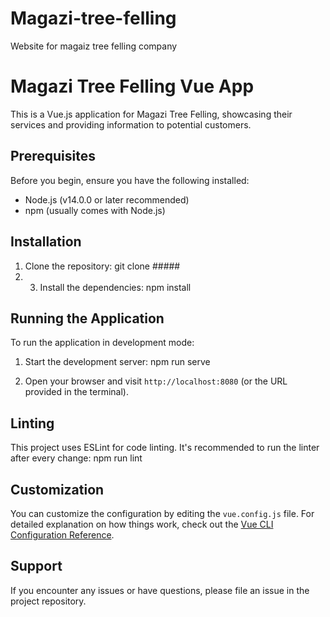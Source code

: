 # Magazi-tree-felling
Website for magaiz tree felling company

# Magazi Tree Felling Vue App

This is a Vue.js application for Magazi Tree Felling, showcasing their services and providing information to potential customers.

## Prerequisites

Before you begin, ensure you have the following installed:
- Node.js (v14.0.0 or later recommended)
- npm (usually comes with Node.js)

## Installation

1. Clone the repository: git clone #####
2. 3. Install the dependencies: npm install
## Running the Application

To run the application in development mode:

1. Start the development server: npm run serve

2. Open your browser and visit `http://localhost:8080` (or the URL provided in the terminal).

## Linting

This project uses ESLint for code linting. It's recommended to run the linter after every change: npm run lint

## Customization

You can customize the configuration by editing the `vue.config.js` file. For detailed explanation on how things work, check out the [Vue CLI Configuration Reference](https://cli.vuejs.org/config/).

## Support

If you encounter any issues or have questions, please file an issue in the project repository.
